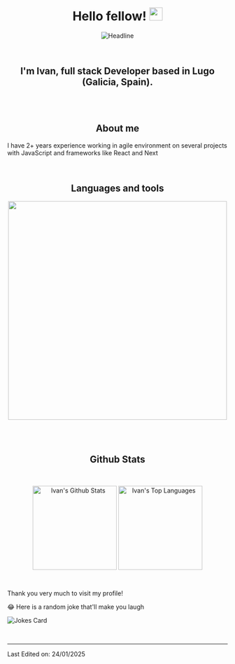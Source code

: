 <!--Header-->
<h1 align="center">Hello fellow! <img src="https://raw.githubusercontent.com/MartinHeinz/MartinHeinz/master/wave.gif" width="30"/> </h1>

<div align=center>
  <img src="https://readme-typing-svg.herokuapp.com?color=%236FDA44&size=32&center=true&vCenter=true&width=600&height=50&lines=I'm+Ivan+Lopez+%F0%9F%91%8B;;Full+Stack+Developer;Software+Enthusiast" alt="Headline" />
</div>

&emsp;
<h2 align="center">
  I'm Ivan, full stack Developer based in Lugo (Galicia, Spain). </h2>
<br>
  <br>
<h2 align="center">About me</h2>
I have 2+ years experience working in agile environment on several projects with JavaScript and frameworks like React and Next</p>
&emsp;

<!--Languages and Tools Section-->       
<h2 align="center">Languages and tools</h2> 
<p align="center">
<img width="500px"  src="https://skillicons.dev/icons?i=html,css,js,react,nextjs,astro,ts,nodejs,express,md,postgres,mongo,git,github,vscode,docker,aws,postman,supabase,linux,cloudflare,figma,grafana&perline=10"  />
</p>
<br>
<br>

<h2 align="center">Github Stats</h2>
<br>

<p align="center">
<img align="center" alt="Ivan's Github Stats" src="https://github-readme-stats.vercel.app/api/?username=Ivanlopez-dev&show_icons=true&include_all_commits=true&count_private=true&theme=react&hide_border=true&bg_color=1F222E&title_color=F85D7F&icon_color=F8D866" height="192px"/>
<img align="center" alt="Ivan's Top Languages" src="https://github-readme-stats.vercel.app/api/top-langs/?username=Ivanlopez-dev&langs_count=8&layout=compact&theme=react&hide_border=true&bg_color=1F222E&title_color=F85D7F&icon_color=F8D866" height="192px"/>
</p>

&emsp;
&emsp;
<br>

Thank you very much to visit my profile!
<br>

😂 Here is a random joke that'll make you laugh

![Jokes Card](https://readme-jokes.vercel.app/api?theme=dracula&hideBorder)


<br>


-----

Last Edited on: 24/01/2025
